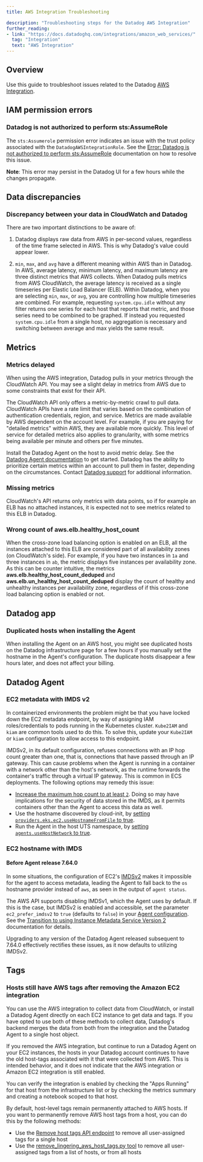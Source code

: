 ```yaml
---
title: AWS Integration Troubleshooting

description: "Troubleshooting steps for the Datadog AWS Integration"
further_reading:
- link: "https://docs.datadoghq.com/integrations/amazon_web_services/"
  tag: "Integration"
  text: "AWS Integration"
---
```


## Overview

Use this guide to troubleshoot issues related to the Datadog [AWS Integration][1].

## IAM permission errors

### Datadog is not authorized to perform sts:AssumeRole

The `sts:Assumerole` permission error indicates an issue with the trust policy associated with the `DatadogAWSIntegrationRole`. See the [Error: Datadog is not authorized to perform sts:AssumeRole][2] documentation on how to resolve this issue.

**Note**: This error may persist in the Datadog UI for a few hours while the changes propagate.

## Data discrepancies

### Discrepancy between your data in CloudWatch and Datadog

There are two important distinctions to be aware of:

1. Datadog displays raw data from AWS in per-second values, regardless of the time frame selected in AWS. This is why Datadog's value could appear lower.

2. `min`, `max`, and `avg` have a different meaning within AWS than in Datadog. In AWS, average latency, minimum latency, and maximum latency are three distinct metrics that AWS collects. When Datadog pulls metrics from AWS CloudWatch, the average latency is received as a single timeseries per Elastic Load Balancer (ELB). Within Datadog, when you are selecting `min`, `max`, or `avg`, you are controlling how multiple timeseries are combined. For example, requesting `system.cpu.idle` without any filter returns one series for each host that reports that metric, and those series need to be combined to be graphed. If instead you requested `system.cpu.idle` from a single host, no aggregation is necessary and switching between average and max yields the same result.

## Metrics

### Metrics delayed

When using the AWS integration, Datadog pulls in your metrics through the CloudWatch API. You may see a slight delay in metrics from AWS due to some constraints that exist for their API.

The CloudWatch API only offers a metric-by-metric crawl to pull data. CloudWatch APIs have a rate limit that varies based on the combination of authentication credentials, region, and service. Metrics are made available by AWS dependent on the account level. For example, if you are paying for "detailed metrics" within AWS, they are available more quickly. This level of service for detailed metrics also applies to granularity, with some metrics being available per minute and others per five minutes.

Install the Datadog Agent on the host to avoid metric delay. See the [Datadog Agent documentation][3] to get started. Datadog has the ability to prioritize certain metrics within an account to pull them in faster, depending on the circumstances. Contact [Datadog support][4] for additional information.

### Missing metrics

CloudWatch's API returns only metrics with data points, so if for example an ELB has no attached instances, it is expected not to see metrics related to this ELB in Datadog.

### Wrong count of aws.elb.healthy_host_count

When the cross-zone load balancing option is enabled on an ELB, all the instances attached to this ELB are considered part of all availability zones (on CloudWatch's side). For example, if you have two instances in `1a` and three instances in `ab`, the metric displays five instances per availability zone.
As this can be counter intuitive, the metrics **aws.elb.healthy_host_count_deduped** and **aws.elb.un_healthy_host_count_deduped** display the count of healthy and unhealthy instances per availability zone, regardless of if this cross-zone load balancing option is enabled or not.

## Datadog app

### Duplicated hosts when installing the Agent

When installing the Agent on an AWS host, you might see duplicated hosts on the Datadog infrastructure page for a few hours if you manually set the hostname in the Agent's configuration. The duplicate hosts disappear a few hours later, and does not affect your billing.

## Datadog Agent

### EC2 metadata with IMDS v2

In containerized environments the problem might be that you have locked down the EC2 metadata endpoint, by way of assigning IAM roles/credentials to pods running in the Kubernetes cluster. `Kube2IAM` and `kiam` are common tools used to do this. To solve this, update your `Kube2IAM` or `kiam` configuration to allow access to this endpoint.

IMDSv2, in its default configuration, refuses connections with an IP hop count greater than one, that is, connections that have passed through an IP gateway. This can cause problems when the Agent is running in a container with a network other than the host's network, as the runtime forwards the container's traffic through a virtual IP gateway. This is common in ECS deployments. The following options may remedy this issue:

 * [Increase the maximum hop count to at least `2`][8]. Doing so may have implications for the security of data stored in the IMDS, as it permits containers other than the Agent to access this data as well.
 * Use the hostname discovered by cloud-init, by [setting `providers.eks.ec2.useHostnameFromFile` to true][9].
 * Run the Agent in the host UTS namespace, by [setting `agents.useHostNetwork` to true][10].

### EC2 hostname with IMDS

#### Before Agent release 7.64.0

In some situations, the configuration of EC2's [IMDSv2][5] makes it impossible for the agent to access metadata, leading the Agent to fall back to the `os` hostname provider instead of `aws`, as seen in the output of `agent status`.

The AWS API supports disabling IMDSv1, which the Agent uses by default. If this is the case, but IMDSv2 is enabled and accessible, set the parameter `ec2_prefer_imdsv2` to `true` (defaults to `false`) in your [Agent configuration][6]. See the [Transition to using Instance Metadata Service Version 2][7] documentation for details.

Upgrading to any version of the Datadog Agent released subsequent to 7.64.0 effectively rectifies these issues, as it now defaults to utilizing IMDSv2.

## Tags

### Hosts still have AWS tags after removing the Amazon EC2 integration

You can use the AWS integration to collect data from CloudWatch, or install a Datadog Agent directly on each EC2 instance to get data and tags. If you have opted to use both of these methods to collect data, Datadog's backend merges the data from both from the integration and the Datadog Agent to a single host object.

If you removed the AWS integration, but continue to run a Datadog Agent on your EC2 instances, the hosts in your Datadog account continues to have the old host-tags associated with it that were collected from AWS. This is intended behavior, and it does not indicate that the AWS integration or Amazon EC2 integration is still enabled.

You can verify the integration is enabled by checking the "Apps Running" for that host from the infrastructure list or by checking the metrics summary and creating a notebook scoped to that host.

By default, host-level tags remain permanently attached to AWS hosts. If you want to permanently remove AWS host tags from a host, you can do this by the following methods:
   - Use the [Remove host tags API endpoint][11] to remove all user-assigned tags for a single host
   - Use the [remove_lingering_aws_host_tags.py tool][12] to remove all user-assigned tags from a list of hosts, or from all hosts

[1]: /integrations/amazon_web_services/
[2]: /integrations/guide/error-datadog-not-authorized-sts-assume-role/#pagetitle
[3]: /agent/
[4]: /help/
[5]: https://docs.aws.amazon.com/AWSEC2/latest/UserGuide/configuring-instance-metadata-service.html
[6]: https://github.com/DataDog/datadog-agent/blob/main/pkg/config/config_template.yaml
[7]: https://docs.aws.amazon.com/AWSEC2/latest/UserGuide/configuring-instance-metadata-service.html#instance-metadata-transition-to-version-2
[8]: https://docs.aws.amazon.com/cli/latest/reference/ec2/modify-instance-metadata-options.html
[9]: https://github.com/DataDog/helm-charts/blob/58bf52e4e342c79dbec95659458f7de8c5de7e6c/charts/datadog/values.yaml#L1683-L1688
[10]: https://github.com/DataDog/helm-charts/blob/58bf52e4e342c79dbec95659458f7de8c5de7e6c/charts/datadog/values.yaml#L930-L937
[11]: /api/latest/tags/#remove-host-tags
[12]: https://github.com/DataDog/Miscellany/blob/master/remove_lingering_aws_host_tags.py

